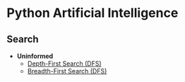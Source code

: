 # Python Artificial Intelligence
## Search
  - **Uninformed**
    - [Depth-First Search (DFS)](./search/uninformed/depth-first/)
    - [Breadth-First Search (DFS)](./search/uninformed/breadth-first/)
